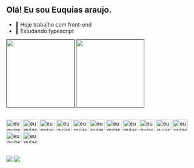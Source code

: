 ##  Olá! Eu sou Euquias araujo.


- 🔭 Hoje trabalho com front-end
- 🌱 Estudando typescript

<div>
   <a href=""https://www.euquiasdesenvolvedorfullstack.tech>
   <img  height="180em" src="https://github-readme-stats.vercel.app/api?username=euquias&show_icons=true&theme=compact"/>
   <img  height="180em" src="https://github-readme-stats.vercel.app/api/top-langs/?username=euquias&layout=compact"/>
   </a>
</div>

##

<div style="display:inline-block"<br>
   <img aling="center" alt="euquias.js" height="30" width="40"                src="https://cdn.jsdelivr.net/gh/devicons/devicon/icons/javascript/javascript-original.svg">
   <img aling="center" alt="euquias.js" height="30" width="40" src="https://cdn.jsdelivr.net/gh/devicons/devicon/icons/nodejs/nodejs-original.svg">
   <img aling="center" alt="euquias.js" height="30" width="40" src="https://cdn.jsdelivr.net/gh/devicons/devicon/icons/php/php-original.svg">
   <img aling="center" alt="euquias.js" height="30" width="40" src="https://cdn.jsdelivr.net/gh/devicons/devicon/icons/postgresql/postgresql-plain-wordmark.svg">
   <img aling="center" alt="euquias.js" height="30" width="40" src="https://cdn.jsdelivr.net/gh/devicons/devicon/icons/react/react-original-wordmark.svg">
   <img aling="center" alt="euquias.js" height="30" width="40" src="https://cdn.jsdelivr.net/gh/devicons/devicon/icons/sass/sass-original.svg">
   <img aling="center" alt="euquias.js" height="30" width="40" src="https://cdn.jsdelivr.net/gh/devicons/devicon/icons/typescript/typescript-original.svg">
   <img aling="center" alt="euquias.js" height="30" width="40" src="https://cdn.jsdelivr.net/gh/devicons/devicon/icons/vuejs/vuejs-original.svg">
   <img aling="center" alt="euquias.js" height="30" width="40" src="https://cdn.jsdelivr.net/gh/devicons/devicon/icons/heroku/heroku-original-wordmark.svg">
   <img aling="center" alt="euquias.js" height="30" width="40" src="https://cdn.jsdelivr.net/gh/devicons/devicon/icons/angularjs/angularjs-original.svg">
   <img aling="center" alt="euquias.js" height="30" width="40" src="https://cdn.jsdelivr.net/gh/devicons/devicon/icons/bootstrap/bootstrap-original-wordmark.svg">
   <img aling="center" alt="euquias.js" height="30" width="40" src="https://cdn.jsdelivr.net/gh/devicons/devicon/icons/css3/css3-original.svg">
   <img aling="center" alt="euquias.js" height="30" width="40" src="https://cdn.jsdelivr.net/gh/devicons/devicon/icons/html5/html5-original.svg">
</div>

##

<div>
<a href="https://br.linkedin.com/in/euquias-araujo-326271219"><img src="https://img.shields.io/badge/LinkedIn-0077B5?style=for-the-badge&logo=linkedin&logoColor=white"></a>
<a href="https://api.whatsapp.com/send?phone=5561991631462"><img src="https://img.shields.io/badge/WhatsApp-25D366?style=for-the-badge&logo=whatsapp&logoColor=white"></a>
</div>
